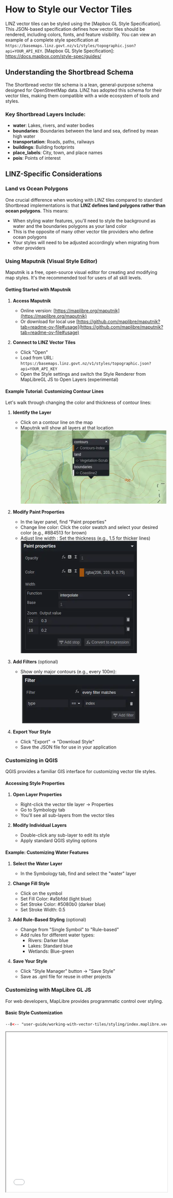 # How to Style our Vector Tiles

LINZ vector tiles can be styled using the [Mapbox GL Style Specification]. This JSON-based specification defines how vector tiles should be rendered, including colors, fonts, and feature visibility. You can view an example of a complete style specification at `https://basemaps.linz.govt.nz/v1/styles/topographic.json?api=YOUR_API_KEY`.
[Mapbox GL Style Specification]: https://docs.mapbox.com/style-spec/guides/

## Understanding the Shortbread Schema

The Shortbread vector tile schema is a lean, general-purpose schema designed for OpenStreetMap data. LINZ has adopted this schema for their vector tiles, making them compatible with a wide ecosystem of tools and styles.

### Key Shortbread Layers Include:

- **water**: Lakes, rivers, and water bodies
- **boundaries**: Boundaries between the land and sea, defined by mean high water
- **transportation**: Roads, paths, railways
- **buildings**: Building footprints
- **place_labels**: City, town, and place names
- **pois**: Points of interest

## LINZ-Specific Considerations

### Land vs Ocean Polygons

One crucial difference when working with LINZ tiles compared to standard Shortbread implementations is that **LINZ defines land polygons rather than ocean polygons**. This means:

- When styling water features, you'll need to style the background as water and the boundaries polygons as your land color
- This is the opposite of many other vector tile providers who define ocean polygons
- Your styles will need to be adjusted accordingly when migrating from other providers

### Using Maputnik (Visual Style Editor)

Maputnik is a free, open-source visual editor for creating and modifying map styles. It's the recommended tool for users of all skill levels.

#### Getting Started with Maputnik

1. **Access Maputnik**

   - Online version: [https://maplibre.org/maputnik](https://maplibre.org/maputnik)
   - Or download for local use [https://github.com/maplibre/maputnik?tab=readme-ov-file#usage](https://github.com/maplibre/maputnik?tab=readme-ov-file#usage)

2. **Connect to LINZ Vector Tiles**
   - Click "Open"
   - Load from URL: `https://basemaps.linz.govt.nz/v1/styles/topographic.json?api=YOUR_API_KEY`
   - Open the Style settings and switch the Style Renderer from MapLibreGL JS to Open Layers (experimental)

#### Example Tutorial: Customizing Contour Lines

Let's walk through changing the color and thickness of contour lines:

1. **Identify the Layer**

   - Click on a contour line on the map
   - Maputnik will show all layers at that location
     ![Contours Layer](static/contours.webp)

2. **Modify Paint Properties**

   - In the layer panel, find "Paint properties"
   - Change line color: Click the color swatch and select your desired color (e.g., #8B4513 for brown)
   - Adjust line width : Set the thickness (e.g., 1.5 for thicker lines)
     ![Modify Paint](static/modify-paint.webp)

3. **Add Filters** (optional)

   - Show only major contours (e.g., every 100m):
     ![Add Filter](static/add-filter.webp)

4. **Export Your Style**
   - Click "Export" → "Download Style"
   - Save the JSON file for use in your application

### Customizing in QGIS

QGIS provides a familiar GIS interface for customizing vector tile styles.

#### Accessing Style Properties

1. **Open Layer Properties**

   - Right-click the vector tile layer → Properties
   - Go to Symbology tab
   - You'll see all sub-layers from the vector tiles

2. **Modify Individual Layers**
   - Double-click any sub-layer to edit its style
   - Apply standard QGIS styling options

#### Example: Customizing Water Features

1. **Select the Water Layer**

   - In the Symbology tab, find and select the "water" layer

2. **Change Fill Style**

   - Click on the symbol
   - Set Fill Color: #a5bfdd (light blue)
   - Set Stroke Color: #5080b0 (darker blue)
   - Set Stroke Width: 0.5

3. **Add Rule-Based Styling** (optional)

   - Change from "Single Symbol" to "Rule-based"
   - Add rules for different water types:
     - Rivers: Darker blue
     - Lakes: Standard blue
     - Wetlands: Blue-green

4. **Save Your Style**
   - Click "Style Manager" button → "Save Style"
   - Save as .qml file for reuse in other projects

### Customizing with MapLibre GL JS

For web developers, MapLibre provides programmatic control over styling.

#### Basic Style Customization

```html
--8<-- "user-guide/working-with-vector-tiles/styling/index.maplibre.vector.3857.html"
```

<iframe src="index.maplibre.vector.3857.html" height="500px" width="100%" scrolling="no"></iframe>
